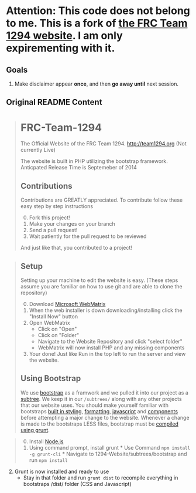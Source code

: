 Attention: This code does not belong to me. This is a fork of [the FRC Team 1294 website](http://preview.team1294.org/ "Preview Site"). I am only expirementing with it.
====

Goals
-----
1. Make disclaimer appear **once**, and then **go away until** next session.

Original README Content
----

> FRC-Team-1294
> =============
> 
> The Official Website of the FRC Team 1294.
> http://team1294.org (Not currently Live)
> 
> The website is built in PHP utilizing the bootstrap framework.
> Anticpated Release Time is Septemeber of 2014
> 
> Contributions
> -------------
> Contributions are GREATLY appreciated.
> To contribute follow these easy step by step instructions
> 
> 0. Fork this project!
> 1. Make your changes on your branch
> 2. Send a pull request!
> 3. Wait patiently for the pull request to be reviewed
> 
> And just like that, you contributed to a project!

> Setup
> -----
> Setting up your machine to edit the website is easy.
> (These steps assume you are familiar on how to use git and are able to clone the repository)
> 
> 0. Download [Microsoft WebMatrix](http://www.microsoft.com/web/webmatrix/)
> 1. When the web installer is down downloading/installing click the "Install Now" button
> 2. Open WebMatrix
>     * Click on "Open"
>     * Click on "Folder"
>     * Navigate to the Website Repository and click "select folder"
>     * WebMatrix will now install PHP and any missing components
> 3. Your done! Just like Run in the top left to run the server and view the website.
> 
> Using Bootstrap
> ---------------
> We use [bootstrap](http://getbootstrap.com/) as a framwork and we pulled it into our project as a  [subtree](https://help.github.com/articles/about-git-subtree-merges). We keep it in our `/subtrees/` along with any other projects that our website uses.
You should make yourself familiar with bootstraps [built in styling](http://getbootstrap.com/css/), [formatting](http://getbootstrap.com/css/#grid), [javascript](http://getbootstrap.com/javascript/) and [components](http://getbootstrap.com/components/) before attempting a major change to the website. Whenever a change is made to the bootstraps LESS files, bootstrap must be [compiled using grunt](http://getbootstrap.com/getting-started/#grunt).

> 0. Install [Node.js](http://nodejs.org/download/)
> 1. Using command prompt, install grunt
    * Use Command `npm install -g grunt-cli`
    * Navigate to 1294-Website/subtrees/bootstrap and run `npm install` 
2. Grunt is now installed and ready to use
    * Stay in that folder and run `grunt dist` to recompile everything in bootstraps /dist/ folder (CSS and Javascript)
